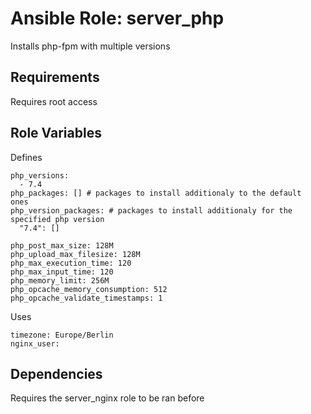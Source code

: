 Ansible Role: server_php
=========

Installs php-fpm with multiple versions

Requirements
------------

Requires root access

Role Variables
--------------

Defines
```
php_versions:
  - 7.4
php_packages: [] # packages to install additionaly to the default  ones
php_version_packages: # packages to install additionaly for the specified php version
  "7.4": []

php_post_max_size: 128M
php_upload_max_filesize: 128M
php_max_execution_time: 120
php_max_input_time: 120
php_memory_limit: 256M
php_opcache_memory_consumption: 512
php_opcache_validate_timestamps: 1
```

Uses
```
timezone: Europe/Berlin
nginx_user:
```

Dependencies
------------

Requires the server_nginx role to be ran before
